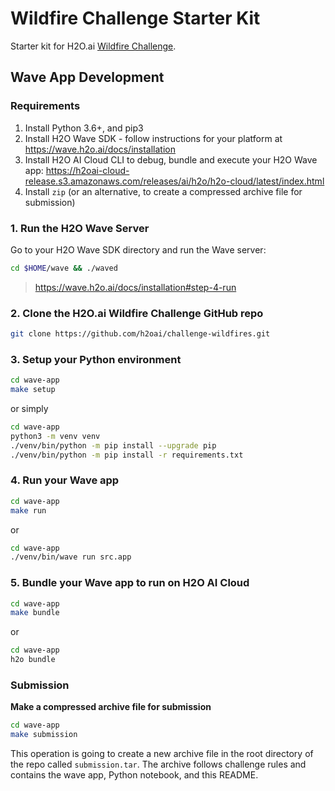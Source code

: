# Wildfire Challenge Starter Kit

Starter kit for H2O.ai [Wildfire Challenge](https://www.h2o.ai/wildfire).

## Wave App Development

### Requirements

1. Install Python 3.6+, and pip3
2. Install H2O Wave SDK - follow instructions for your platform at https://wave.h2o.ai/docs/installation
3. Install H2O AI Cloud CLI to debug, bundle and execute your H2O Wave app: 
   https://h2oai-cloud-release.s3.amazonaws.com/releases/ai/h2o/h2o-cloud/latest/index.html
4. Install `zip` (or an alternative, to create a compressed archive file for submission)

### 1. Run the H2O Wave Server

Go to your H2O Wave SDK directory and run the Wave server:

```bash
cd $HOME/wave && ./waved
```
> https://wave.h2o.ai/docs/installation#step-4-run


### 2. Clone the H2O.ai Wildfire Challenge GitHub repo

```bash
git clone https://github.com/h2oai/challenge-wildfires.git
```

### 3. Setup your Python environment

```bash
cd wave-app
make setup
```
or simply
```bash
cd wave-app
python3 -m venv venv
./venv/bin/python -m pip install --upgrade pip
./venv/bin/python -m pip install -r requirements.txt
```

### 4. Run your Wave app

```bash
cd wave-app
make run
```
or
```bash
cd wave-app
./venv/bin/wave run src.app
```

### 5. Bundle your Wave app to run on H2O AI Cloud

```bash
cd wave-app
make bundle
```
or
```bash
cd wave-app
h2o bundle
```

### Submission

**Make a compressed archive file for submission**

```bash
cd wave-app
make submission
```
This operation is going to create a new archive file in the root directory of the repo called `submission.tar`. The archive follows challenge rules and contains the wave app, Python notebook, and this README.
